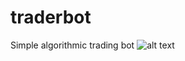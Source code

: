 # traderbot
Simple algorithmic trading bot
![alt text](https://github.com/cwlroda/traderbot/blob/master/img/AOD.png)

